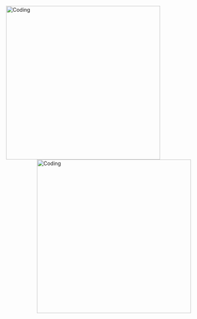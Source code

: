 <img align="left" alt="Coding" width="420" src="https://media.giphy.com/media/v1.Y2lkPTc5MGI3NjExcGkzd3hhYW1pZXVpMTFqM2MxeWNlejU5MnV1ZGFlcmNqMzFzbmQzaiZlcD12MV9pbnRlcm5hbF9naWZfYnlfaWQmY3Q9Zw/l46CCea2qGTdIMhqg/giphy.gif">    <img align="right" alt="Coding" width="420" src="https://i.giphy.com/media/v1.Y2lkPTc5MGI3NjExcmF6Mm8wcjB1ejJoNDY5eG9sbDZhZHZqYWJxcHBubW9zcDFzNHR3aCZlcD12MV9pbnRlcm5hbF9naWZfYnlfaWQmY3Q9Zw/pOeaTGiDBZgYM/giphy.gif">        
